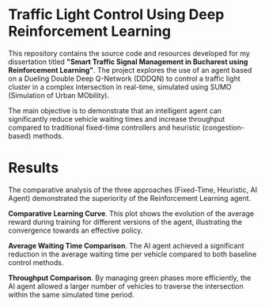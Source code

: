 # Traffic Light Control Using Deep Reinforcement Learning
This repository contains the source code and resources developed for my dissertation titled **"Smart Traffic Signal Management in Bucharest using Reinforcement Learning"**. The project explores the use of an agent based on a Dueling Double Deep Q-Network (DDDQN) to control a traffic light cluster in a complex intersection in real-time, simulated using SUMO (Simulation of Urban MObility).

The main objective is to demonstrate that an intelligent agent can significantly reduce vehicle waiting times and increase throughput compared to traditional fixed-time controllers and heuristic (congestion-based) methods.

# Results
The comparative analysis of the three approaches (Fixed-Time, Heuristic, AI Agent) demonstrated the superiority of the Reinforcement Learning agent.

**Comparative Learning Curve**. This plot shows the evolution of the average reward during training for different versions of the agent, illustrating the convergence towards an effective policy.

**Average Waiting Time Comparison**. The AI agent achieved a significant reduction in the average waiting time per vehicle compared to both baseline control methods.

**Throughput Comparison**. By managing green phases more efficiently, the AI agent allowed a larger number of vehicles to traverse the intersection within the same simulated time period.
